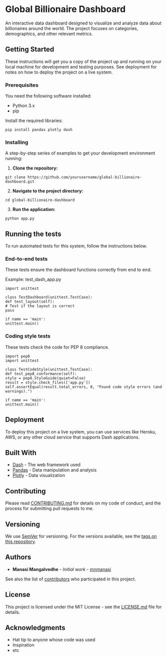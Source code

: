 # Global Billionaire Dashboard

An interactive data dashboard designed to visualize and analyze data about billionaires around the world. The project focuses on categories, demographics, and other relevant metrics.

## Getting Started

These instructions will get you a copy of the project up and running on your local machine for development and testing purposes. See deployment for notes on how to deploy the project on a live system.

### Prerequisites

You need the following software installed:

- Python 3.x
- pip

Install the required libraries:

```
pip install pandas plotly dash
```

### Installing

A step-by-step series of examples to get your development environment running:

1. **Clone the repository:**

```
git clone https://github.com/yourusername/global-billionaire-dashboard.git
```

2. **Navigate to the project directory:**

```
cd global-billionaire-dashboard
```

3. **Run the application:**

```
python app.py
```

## Running the tests

To run automated tests for this system, follow the instructions below.

### End-to-end tests

These tests ensure the dashboard functions correctly from end to end.

Example: test_dash_app.py
```
import unittest

class TestDashboard(unittest.TestCase):
def test_layout(self):
# Test if the layout is correct
pass

if name == 'main':
unittest.main()
```

### Coding style tests

These tests check the code for PEP 8 compliance.

```
import pep8
import unittest

class TestCodeStyle(unittest.TestCase):
def test_pep8_conformance(self):
style = pep8.StyleGuide(quiet=False)
result = style.check_files(['app.py'])
self.assertEqual(result.total_errors, 0, "Found code style errors (and warnings).")

if name == 'main':
unittest.main()
```

## Deployment

To deploy this project on a live system, you can use services like Heroku, AWS, or any other cloud service that supports Dash applications.

## Built With

* [Dash](https://dash.plotly.com/) - The web framework used
* [Pandas](https://pandas.pydata.org/) - Data manipulation and analysis
* [Plotly](https://plotly.com/python/) - Data visualization

## Contributing

Please read [CONTRIBUTING.md](https://gist.github.com/PurpleBooth/b24679402957c63ec426) for details on my code of conduct, and the process for submitting pull requests to me.

## Versioning

We use [SemVer](http://semver.org/) for versioning. For the versions available, see the [tags on this repository](https://github.com/yourusername/global-billionaire-dashboard/tags). 

## Authors

* **Manasi Mangalvedhe** - *Initial work* - [mnmanasi](https://github.com/mnmanasi)

See also the list of [contributors](https://github.com/yourusername/global-billionaire-dashboard/contributors) who participated in this project.

## License

This project is licensed under the MIT License - see the [LICENSE.md](LICENSE.md) file for details.

## Acknowledgments

* Hat tip to anyone whose code was used
* Inspiration
* etc
